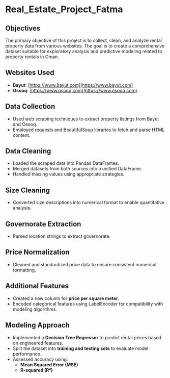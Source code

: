 # Real_Estate_Project_Fatma

## Objectives
The primary objective of this project is to collect, clean, and analyze rental property data from various websites. The goal is to create a comprehensive dataset suitable for exploratory analysis and predictive modeling related to property rentals in Oman.

## Websites Used
- **Bayut**: [https://www.bayut.com](https://www.bayut.com)
- **Osooq**: [https://www.osooq.com](https://www.osooq.com)

## Data Collection
- Used web scraping techniques to extract property listings from Bayut and Osooq.
- Employed requests and BeautifulSoup libraries to fetch and parse HTML content.

## Data Cleaning
- Loaded the scraped data into Pandas DataFrames.
- Merged datasets from both sources into a unified DataFrame.
- Handled missing values using appropriate strategies.

## Size Cleaning
- Converted size descriptions into numerical format to enable quantitative analysis.

## Governorate Extraction
- Parsed location strings to extract governorate.

## Price Normalization
- Cleaned and standardized price data to ensure consistent numerical formatting.

## Additional Features
- Created a new column for **price per square meter**.
- Encoded categorical features using LabelEncoder for compatibility with modeling algorithms.

## Modeling Approach

- Implemented a **Decision Tree Regressor** to predict rental prices based on engineered features.
- Split the dataset into **training and testing sets** to evaluate model performance.
- Assessed accuracy using:
  - **Mean Squared Error (MSE)**
  - **R-squared (R²)**
